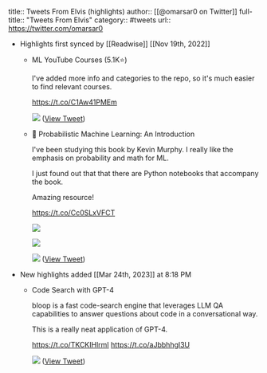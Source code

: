 title:: Tweets From Elvis (highlights)
author:: [[@omarsar0 on Twitter]]
full-title:: "Tweets From Elvis"
category:: #tweets
url:: https://twitter.com/omarsar0

- Highlights first synced by [[Readwise]] [[Nov 19th, 2022]]
	- ML YouTube Courses (5.1K⭐️)
	  
	  I've added more info and categories to the repo, so it's much easier to find relevant courses.
	  
	  https://t.co/C1Aw41PMEm 
	  
	  ![](https://pbs.twimg.com/media/FQjZPWwWUAAON6C.jpg) ([View Tweet](https://twitter.com/omarsar0/status/1515701838288404485))
	- 📘 Probabilistic Machine Learning: An Introduction
	  
	  I've been studying this book by Kevin Murphy. I really like the emphasis on probability and math for ML.
	  
	  I just found out that that there are Python notebooks that accompany the book.
	  
	  Amazing resource!
	  
	  https://t.co/Cc0SLxVFCT 
	  
	  ![](https://pbs.twimg.com/media/E4U0kaJXMAMBEIg.png) 
	  
	  ![](https://pbs.twimg.com/media/E4U0mnoWYAAIu5D.jpg) 
	  
	  ![](https://pbs.twimg.com/media/E4U0pmLXIAUnb1c.jpg) ([View Tweet](https://twitter.com/omarsar0/status/1406588553098846212))
- New highlights added [[Mar 24th, 2023]] at 8:18 PM
	- Code Search with GPT-4
	  
	  bloop is a fast code-search engine that leverages LLM QA capabilities to answer questions about code in a conversational way.
	  
	  This is a really neat application of GPT-4.
	  
	  https://t.co/TKCKIHlrmI https://t.co/aJbbhhgl3U 
	  
	  ![](https://pbs.twimg.com/media/FrtX2FTWAAEgAEO.jpg) ([View Tweet](https://twitter.com/omarsar0/status/1637999609778774019))